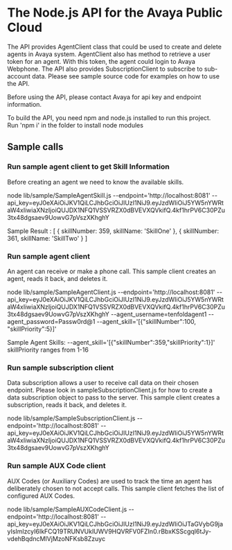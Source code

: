 # The Node.js API for the Avaya Public Cloud
The API provides AgentClient class that could be used to create and delete agents in Avaya system. AgentClient also has method to retrieve a user token for an agent.  With this token, the agent could login to Avaya Webphone. The API also provides SubscriptionClient to subscribe to sub-account data.  Please see sample source code for examples on how to use the API.

Before using the API, please contact Avaya for api key and endpoint information.

To build the API, you need npm and node.js installed to run this project.  
Run 'npm i' in the folder to install node modules

##  Sample calls

### Run sample agent client to get Skill Information
Before creating an agent we need to know the available skills.

node lib/sample/SampleAgentSkill.js 
--endpoint='http://localhost:8081' --api_key=eyJ0eXAiOiJKV1QiLCJhbGciOiJIUzI1NiJ9.eyJzdWIiOiJ5YW5nYWRtaW4xIiwiaXNzIjoiQUJDX1NFQ1VSSVRZX0dBVEVXQVkifQ.4kf1hrPV6C30PZu3tx48dgsaev9UowvG7pVszXKhghY 

Sample Result : [ { skillNumber: 359, skillName: 'SkillOne' },
                  { skillNumber: 361, skillName: 'SkillTwo' } ]

### Run sample agent client
An agent can receive or make a phone call.
This sample client creates an agent, reads it back, and deletes it.

node lib/sample/SampleAgentClient.js 
--endpoint='http://localhost:8081' --api_key=eyJ0eXAiOiJKV1QiLCJhbGciOiJIUzI1NiJ9.eyJzdWIiOiJ5YW5nYWRtaW4xIiwiaXNzIjoiQUJDX1NFQ1VSSVRZX0dBVEVXQVkifQ.4kf1hrPV6C30PZu3tx48dgsaev9UowvG7pVszXKhghY 
--agent_username=tenfoldagent1 
--agent_password=Passw0rd@1 
--agent_skill='[{"skillNumber":100, "skillPriority":5}]'

Sample Agent Skills: --agent_skill='[{"skillNumber":359,"skillPriority":1}]'
skillPriority ranges from 1-16

### Run sample subscription client
Data subscription allows a user to receive call data on their chosen endpoint.
Please look in sampleSubscriptionClient.js for how to create
a data subscription object to pass to the server.
This sample client creates a subscription, reads it back, and deletes it.

node lib/sample/SampleSubscriptionClient.js --endpoint='http://localhost:8081' --api_key=eyJ0eXAiOiJKV1QiLCJhbGciOiJIUzI1NiJ9.eyJzdWIiOiJ5YW5nYWRtaW4xIiwiaXNzIjoiQUJDX1NFQ1VSSVRZX0dBVEVXQVkifQ.4kf1hrPV6C30PZu3tx48dgsaev9UowvG7pVszXKhghY


### Run sample AUX Code client
AUX Codes (or Auxiliary Codes) are used to track the time an agent has deliberately chosen to not accept calls. This sample client fetches the list of configured AUX Codes.


node lib/sample/SampleAUXCodeClient.js --endpoint='http://localhost:8081' --api_key=eyJ0eXAiOiJKV1QiLCJhbGciOiJIUzI1NiJ9.eyJzdWIiOiJTaGVybG9jayIsImlzcyI6IkFCQ19TRUNVUklUWV9HQVRFV0FZIn0.rBbxKSScgqI6tJy-vdehBqdncMIVjMzoNFKsb8Zzuyc
